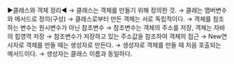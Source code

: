 ▶클래스와 객체 정리◀
→ 클래스는 객체를 만들기 위해 정의한 것.
→ 클래는 맴버변수와 메서드로 정의(구성)
→ 클래스로부터 만든 객체는 서로 독립적이다.
→ 객체를 참조하는 변수는 원시변수가 아닌 참조변수
→ 참조변수는 객체의 주소를 저장, 객체는 자바의 힙영역 저장
→ 참조변수가 저장하고 있는 주소값을 참조하여 객체의 접근
→ New연사자로 객체를 만들 때는 생성자로 만든다.
→ 생성자로 객체를 만들 때 처음 호출되는 메서드이다.
→ 생성자는 클래스 이름과 동일하다.
